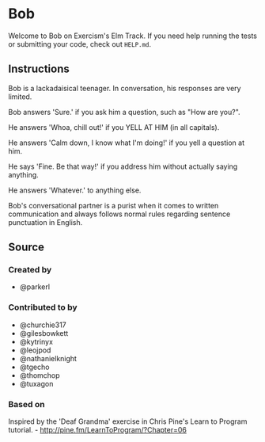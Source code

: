 # Bob

Welcome to Bob on Exercism's Elm Track.
If you need help running the tests or submitting your code, check out `HELP.md`.

## Instructions

Bob is a lackadaisical teenager. In conversation, his responses are very limited.

Bob answers 'Sure.' if you ask him a question, such as "How are you?".

He answers 'Whoa, chill out!' if you YELL AT HIM (in all capitals).

He answers 'Calm down, I know what I'm doing!' if you yell a question at him.

He says 'Fine. Be that way!' if you address him without actually saying
anything.

He answers 'Whatever.' to anything else.

Bob's conversational partner is a purist when it comes to written communication and always follows normal rules regarding sentence punctuation in English.

## Source

### Created by

- @parkerl

### Contributed to by

- @churchie317
- @gilesbowkett
- @kytrinyx
- @leojpod
- @nathanielknight
- @tgecho
- @thomchop
- @tuxagon

### Based on

Inspired by the 'Deaf Grandma' exercise in Chris Pine's Learn to Program tutorial. - http://pine.fm/LearnToProgram/?Chapter=06